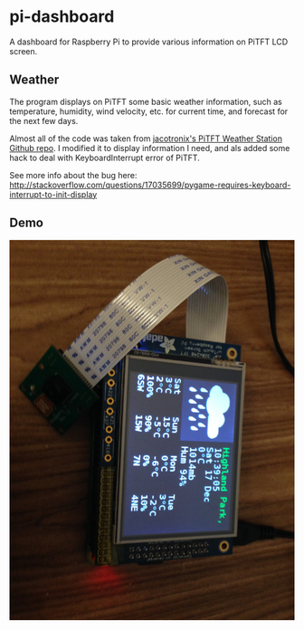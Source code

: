 # pi-dashboard
A dashboard for Raspberry Pi to provide various information on PiTFT LCD screen. 

## Weather 

The program displays on PiTFT some basic weather information, such as temperature, humidity, wind velocity, etc. for current time, and forecast for the next few days. 

Almost all of the code was taken from [jacotronix's PiTFT Weather Station Github repo](https://github.com/jacotronix/net.jacotronix.python.PiTFTWeather). I modified it to display information I need, and als added some hack to deal with KeyboardInterrupt error of PiTFT.

See more info about the bug here: http://stackoverflow.com/questions/17035699/pygame-requires-keyboard-interrupt-to-init-display

## Demo 

![Demo](./demo.JPG)


